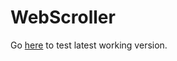 WebScroller
===========

Go [here](http://webscrollerdev.github.io/WebScroller/) to test latest working version.
